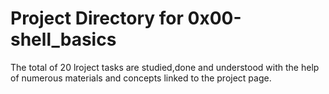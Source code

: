# Project Directory for 0x00-shell_basics

The total of 20 lroject tasks are studied,done and understood with the help of numerous materials and concepts linked to the project page.
